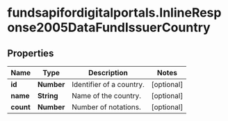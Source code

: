 # fundsapifordigitalportals.InlineResponse2005DataFundIssuerCountry

## Properties

Name | Type | Description | Notes
------------ | ------------- | ------------- | -------------
**id** | **Number** | Identifier of a country. | [optional] 
**name** | **String** | Name of the country. | [optional] 
**count** | **Number** | Number of notations. | [optional] 


